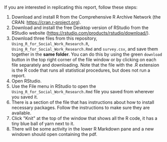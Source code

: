 If you are interested in replicating this report, follow these steps:

1) Download and install R from the Comprehensive R Archive Network (the CRAN: https://cran.r-project.org).
2) Download and install the free Desktop version of RStudio from the RStudio website (https://rstudio.com/products/rstudio/download/).
3) Download three files from this repository, `Using_R_for_Social_Work_Research.R`, `Using_R_for_Social_Work_Research.Rmd` and `survey.csv`, and save them together in the **same folder**. You can do this by using the green `download` button in the top right corner of the file window or by clicking on each file separately and downloading. Note that the file with the .R extension is the R code that runs all statistical procedures, but does not run a report. 
4) Open RStudio.
6) Use the File menu in RStudio to open the `Using_R_for_Social_Work_Research.Rmd` file you saved from wherever you saved it. 
7) There is a section of the file that has instructions about how to install necessary packages. Follow the instructions to make sure they are available.
8) Click "Knit" at the top of the window that shows all the R code, it has a tiny blue ball of yarn next to it.
8) There will be some activity in the lower R Markdown pane and a new windown should open containing the pdf.

